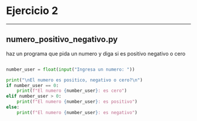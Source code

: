 # Ejercicio 2 
---
## numero_positivo_negativo.py
haz un programa que pida un numero y diga si es positivo negativo o cero

```python

number_user = float(input("Ingresa un numero: "))

print("\nEl numero es positico, negativo o cero?\n")
if number_user == 0:
    print(f"El numero {number_user}: es cero")
elif number_user > 0:
    print(f"El numero {number_user}: es positivo")
else:
    print(f"El numero {number_user}: es negativo")
